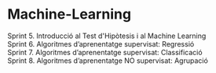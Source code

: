 # Machine-Learning
Sprint 5. Introducció al Test d'Hipòtesis i al Machine Learning  
Sprint 6. Algoritmes d’aprenentatge supervisat: Regressió  
Sprint 7. Algoritmes d’aprenentatge supervisat: Classificació  
Sprint 8. Algoritmes d’aprenentatge NO supervisat: Agrupació  
